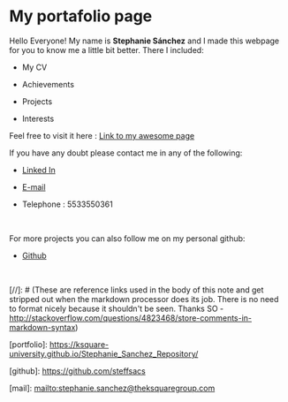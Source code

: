 # My portafolio page​

Hello Everyone! My name is **Stephanie Sánchez** and I made this webpage for you to know me a little bit better. There I included:​

- My CV​

- Achievements​

- Projects​

- Interests​


Feel free to visit it here : [Link to my awesome page](https://ksquare-university.github.io/Stephanie_Sanchez_Repository/)

If you have any doubt please contact me in any of the following:​

- [Linked In](https://www.linkedin.com/in/sacs/)

- [E-mail](mailto:stephanie.sanchez@theksquaregroup.com)

- Telephone : 5533550361

​

For more projects you can also follow me on my personal github:​

- [Github](https://github.com/steffsacs)

​

[//]: # (These are reference links used in the body of this note and get stripped out when the markdown processor does its job. There is no need to format nicely because it shouldn't be seen. Thanks SO - http://stackoverflow.com/questions/4823468/store-comments-in-markdown-syntax)​

   [portfolio]: <https://ksquare-university.github.io/Stephanie_Sanchez_Repository/>​

   [github]: <https://github.com/steffsacs>​

   [mail]: <mailto:stephanie.sanchez@theksquaregroup.com>​

   [linkedin]: <https://www.linkedin.com/in/sacs/>
